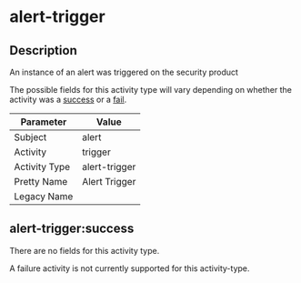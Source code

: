 alert-trigger
=============

Description
-----------
An instance of an alert was triggered on the security product

The possible fields for this activity type will vary depending on whether the activity was a [success](#alert-triggersuccess) or a [fail](#alert-triggerfail).

| Parameter     | Value         |
| ------------- | ------------- |
| Subject       | alert         |
| Activity      | trigger       |
| Activity Type | alert-trigger |
| Pretty Name   | Alert Trigger |
| Legacy Name   |               |

alert-trigger:success
---------------------

There are no fields for this activity type.


A failure activity is not currently supported for this activity-type.